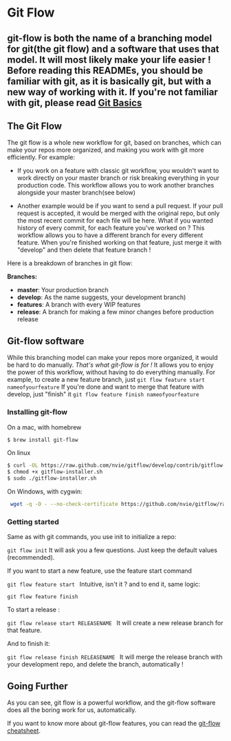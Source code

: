 Git Flow
===================


git-flow is both the name of a branching model for git(the git flow) and a software that uses that model. It will most likely make your life easier !
Before reading this READMEs, you should be familiar with git, as it is basically git, but with a new way of working with it.
If you're not familiar with git, please read [Git Basics](http://codingforeveryone.foundersandcoders.org/programmer-skills/git-basics.html)
----------
The Git Flow
-------------

The git flow is a whole new workflow for git, based on branches, which can make your repos more organized, and making you work with git more efficiently.  For example:

 - If you work on a feature with classic git workflow, you
   wouldn't want to work directly on your master branch or risk breaking
   everything in your production code. This workflow allows you to work
   another branches alongside your master branch(see below)

 - Another example would be if you want to send a pull request. If your
   pull request is accepted, it would be merged with the original repo,
   but only the most recent commit for each file will be here. What if
   you wanted history of every commit, for each feature you've worked on ?
   This workflow allows you to have a different branch for every
   different feature. When you're finished working on that feature, just
   merge it with "develop" and then delete that feature branch !

Here is a breakdown of branches in git flow:


**Branches:**

- **master**: Your production branch
- **develop**: As the name suggests, your development branch)
- **features**: A branch with every WIP features
- **release**:  A branch for making a few minor changes before production release


Git-flow software
-------------

While this branching model can make your repos more organized, it would be hard to do manually.
*That's what git-flow is for !*
It allows you to enjoy the power of this workflow, without having to do everything manually.
For example, to create a new feature branch, just
`git flow feature start nameofyourfeature`
If you're done and want to merge that feature with develop, just "finish" it
`git flow feature finish nameofyourfeature`



### Installing git-flow
On a mac, with homebrew
```bash
$ brew install git-flow
```

On linux
```bash
$ curl -OL https://raw.github.com/nvie/gitflow/develop/contrib/gitflow-installer.sh
$ chmod +x gitflow-installer.sh
$ sudo ./gitflow-installer.sh
```

On Windows, with cygwin:

```bash
 wget -q -O - --no-check-certificate https://github.com/nvie/gitflow/raw/develop/contrib/gitflow-installer.sh | bash
```

### Getting started

Same as with git commands, you use init to initialize a repo:

```git flow init```
It will ask you a few questions. Just keep the default values (recommended).

If you want to start a new feature,  use the feature start command

```git flow feature start ```
Intuitive, isn't it ? and to end it, same logic:

```git flow feature finish ```

To start a release :

```git flow release start RELEASENAME ```
It will create a new release branch for that feature.

And to finish it:

```git flow release finish RELEASENAME ```
It will merge the release branch with your development repo, and delete the branch, automatically !


Going Further
-------------

As you can see, git flow is a powerful workflow, and the git-flow software does all the boring work for us, automatically.

If you want to know more about git-flow features, you can read the [git-flow cheatsheet](http://danielkummer.github.io/git-flow-cheatsheet/).

